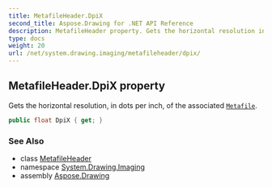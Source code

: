 ```yaml
---
title: MetafileHeader.DpiX
second_title: Aspose.Drawing for .NET API Reference
description: MetafileHeader property. Gets the horizontal resolution in dots per inch of the associated Metafile
type: docs
weight: 20
url: /net/system.drawing.imaging/metafileheader/dpix/
---
```

## MetafileHeader.DpiX property

Gets the horizontal resolution, in dots per inch, of the associated [`Metafile`](../../metafile/).

```csharp
public float DpiX { get; }
```

### See Also

* class [MetafileHeader](../)
* namespace [System.Drawing.Imaging](../../metafileheader/)
* assembly [Aspose.Drawing](../../../)


